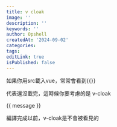 ```yaml
---
title: v cloak
image: ''
description: ''
keywords: ''
author: Opshell
createdAt: '2024-09-02'
categories: 
tags: 
editLink: true
isPublished: false
---
```

如果你用src載入vue，常常會看到{{}}

代表還沒載完，這時候你要考慮的是 v-cloak

<div v-cloak>
  {{ message }}
</div>

編譯完成以前，v-cloak是不會被看見的
